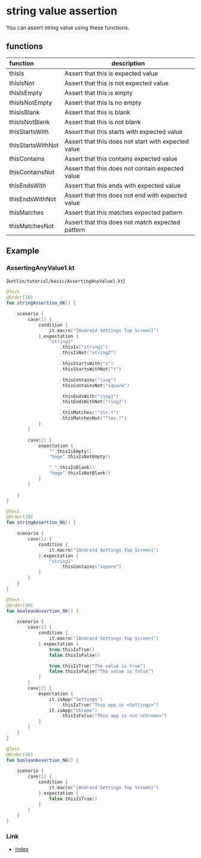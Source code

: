 # string value assertion

You can assert string value using these functions.

## functions

| function          | description                                         |
|:------------------|-----------------------------------------------------|
| thisIs            | Assert that this is expected value                  |
| thisIsNot         | Assert that this is not expected value              |
| thisIsEmpty       | Assert that this is empty                           |
| thisIsNotEmpty    | Assert that this is no empty                        |
| thisIsBlank       | Assert that this is blank                           |
| thisIsNotBlank    | Assert that this is not blank                       |
| thisStartsWith    | Assert that this starts with expected value         |
| thisStartsWithNot | Assert that this does not start with expected value |
| thisContains      | Assert that this contains expected value            |
| thisContainsNot   | Assert that this does not contain expected value    |
| thisEndsWith      | Assert that this ends with expected value           |
| thisEndsWithNot   | Assert that this does not end with expected value   |
| thisMatches       | Assert that this matches expected pattern           |
| thisMatchesNot    | Assert that this does not match expected pattern    |

## Example

### AssertingAnyValue1.kt

(`kotlin/tutorial/basic/AssertingAnyValue1.kt`)

```kotlin
@Test
@Order(10)
fun stringAssertion_OK() {

    scenario {
        case(1) {
            condition {
                it.macro("[Android Settings Top Screen]")
            }.expectation {
                "string1"
                    .thisIs("string1")
                    .thisIsNot("string2")

                    .thisStartsWith("s")
                    .thisStartsWithNot("t")

                    .thisContains("ring")
                    .thisContainsNot("square")

                    .thisEndsWith("ring1")
                    .thisEndsWithNot("ring2")

                    .thisMatches("^str.*")
                    .thisMatchesNot("^tex.*")
            }
        }

        case(2) {
            expectation {
                "".thisIsEmpty()
                "hoge".thisIsNotEmpty()

                " ".thisIsBlank()
                "hoge".thisIsNotBlank()
            }
        }

    }
}

@Test
@Order(20)
fun stringAssertion_NG() {

    scenario {
        case(1) {
            condition {
                it.macro("[Android Settings Top Screen]")
            }.expectation {
                "string1"
                    .thisContains("square")
            }
        }
    }
}

@Test
@Order(30)
fun booleanAssertion_OK() {

    scenario {
        case(1) {
            condition {
                it.macro("[Android Settings Top Screen]")
            }.expectation {
                true.thisIsTrue()
                false.thisIsFalse()

                true.thisIsTrue("The value is true")
                false.thisIsFalse("The value is false")
            }
        }
        case(2) {
            expectation {
                it.isApp("Settings")
                    .thisIsTrue("This app is <Settings>")
                it.isApp("Chrome")
                    .thisIsFalse("This app is not <Chrome>")
            }
        }
    }
}

@Test
@Order(40)
fun booleanAssertion_NG() {

    scenario {
        case(1) {
            condition {
                it.macro("[Android Settings Top Screen]")
            }.expectation {
                false.thisIsTrue()
            }
        }
    }
}
```

### Link

- [index](../../../index.md)

